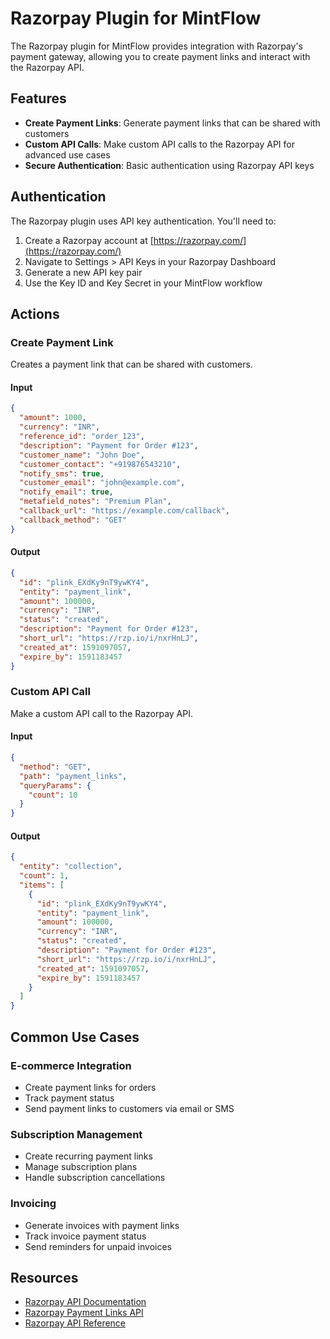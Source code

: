 # Razorpay Plugin for MintFlow

The Razorpay plugin for MintFlow provides integration with Razorpay's payment gateway, allowing you to create payment links and interact with the Razorpay API.

## Features

- **Create Payment Links**: Generate payment links that can be shared with customers
- **Custom API Calls**: Make custom API calls to the Razorpay API for advanced use cases
- **Secure Authentication**: Basic authentication using Razorpay API keys

## Authentication

The Razorpay plugin uses API key authentication. You'll need to:

1. Create a Razorpay account at [https://razorpay.com/](https://razorpay.com/)
2. Navigate to Settings > API Keys in your Razorpay Dashboard
3. Generate a new API key pair
4. Use the Key ID and Key Secret in your MintFlow workflow

## Actions

### Create Payment Link

Creates a payment link that can be shared with customers.

#### Input

```json
{
  "amount": 1000,
  "currency": "INR",
  "reference_id": "order_123",
  "description": "Payment for Order #123",
  "customer_name": "John Doe",
  "customer_contact": "+919876543210",
  "notify_sms": true,
  "customer_email": "john@example.com",
  "notify_email": true,
  "metafield_notes": "Premium Plan",
  "callback_url": "https://example.com/callback",
  "callback_method": "GET"
}
```

#### Output

```json
{
  "id": "plink_EXdKy9nT9ywKY4",
  "entity": "payment_link",
  "amount": 100000,
  "currency": "INR",
  "status": "created",
  "description": "Payment for Order #123",
  "short_url": "https://rzp.io/i/nxrHnLJ",
  "created_at": 1591097057,
  "expire_by": 1591183457
}
```

### Custom API Call

Make a custom API call to the Razorpay API.

#### Input

```json
{
  "method": "GET",
  "path": "payment_links",
  "queryParams": {
    "count": 10
  }
}
```

#### Output

```json
{
  "entity": "collection",
  "count": 1,
  "items": [
    {
      "id": "plink_EXdKy9nT9ywKY4",
      "entity": "payment_link",
      "amount": 100000,
      "currency": "INR",
      "status": "created",
      "description": "Payment for Order #123",
      "short_url": "https://rzp.io/i/nxrHnLJ",
      "created_at": 1591097057,
      "expire_by": 1591183457
    }
  ]
}
```

## Common Use Cases

### E-commerce Integration

- Create payment links for orders
- Track payment status
- Send payment links to customers via email or SMS

### Subscription Management

- Create recurring payment links
- Manage subscription plans
- Handle subscription cancellations

### Invoicing

- Generate invoices with payment links
- Track invoice payment status
- Send reminders for unpaid invoices

## Resources

- [Razorpay API Documentation](https://razorpay.com/docs/api/)
- [Razorpay Payment Links API](https://razorpay.com/docs/api/payment-links/)
- [Razorpay API Reference](https://razorpay.com/docs/api/api-reference/)
